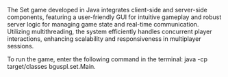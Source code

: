 The Set game developed in Java integrates client-side and server-side components, featuring a user-friendly GUI for intuitive gameplay and robust server logic for managing game state and real-time communication. Utilizing multithreading, the system efficiently handles concurrent player interactions, enhancing scalability and responsiveness in multiplayer sessions.

To run the game, enter the following command in the terminal: java -cp target/classes bguspl.set.Main.
